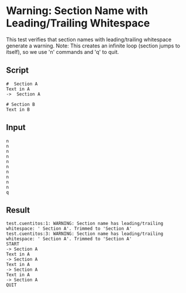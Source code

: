 # Warning: Section Name with Leading/Trailing Whitespace

This test verifies that section names with leading/trailing whitespace generate a warning.
Note: This creates an infinite loop (section jumps to itself), so we use 'n' commands and 'q' to quit.

## Script
```cuentitos
#  Section A
Text in A
->  Section A

# Section B
Text in B
```

## Input
```input
n
n
n
n
n
n
n
n
n
n
q
```

## Result
```result
test.cuentitos:1: WARNING: Section name has leading/trailing whitespace: ' Section A'. Trimmed to 'Section A'
test.cuentitos:3: WARNING: Section name has leading/trailing whitespace: ' Section A'. Trimmed to 'Section A'
START
-> Section A
Text in A
-> Section A
Text in A
-> Section A
Text in A
-> Section A
QUIT
```
